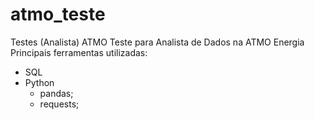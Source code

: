 # atmo_teste
Testes (Analista) ATMO
Teste para Analista de Dados na ATMO Energia
Principais ferramentas utilizadas:
  - SQL
  - Python
    - pandas;
    - requests;
  
